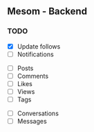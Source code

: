 ## Mesom - Backend

### TODO

<!-- users -->

- [x] Update follows
- [ ] Notifications

<!-- posts -->

- [ ] Posts
- [ ] Comments
- [ ] Likes
- [ ] Views
- [ ] Tags

<!-- chat -->

- [ ] Conversations
- [ ] Messages
